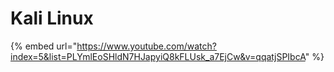 # Kali Linux

{% embed url="https://www.youtube.com/watch?index=5&list=PLYmlEoSHldN7HJapyiQ8kFLUsk_a7EjCw&v=qqatjSPIbcA" %}
